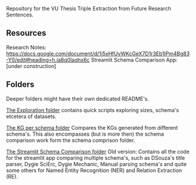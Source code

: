 Repository for the VU Thesis Triple Extraction from Future Research Sentences.

## Resources
Research Notes: https://docs.google.com/document/d/1i5xHfUvWKcGeX7D1r3Eb1IPm4Bg83-Y0/edit#heading=h.ia8q0laqhx6c
Streamlit Schema Comparison App: [under construction]

## Folders

Deeper folders might have their own dedicated README's. 

[The Exploration folder](exploration/) contains quick scripts exploring sizes, schema's etcetera of datasets.

[The KG per schema folder](KG_per_schema/) Compares the KGs generated from different schema's. This also encompasses (but is more then) the schema comparison work form the schema comprison folder.

[The Streamlit Schema Comparison folder](old/streamlit_compare_schemas/) Old version: Contains all the code for the streamlit app comparing multiple schema's, such as DSouza's title parser, Dygie SciErc, Dygie Mechanic, Manual parsing schema's and quite some others for Named Entity Recognition (NER) and Relation Extraction (RE).